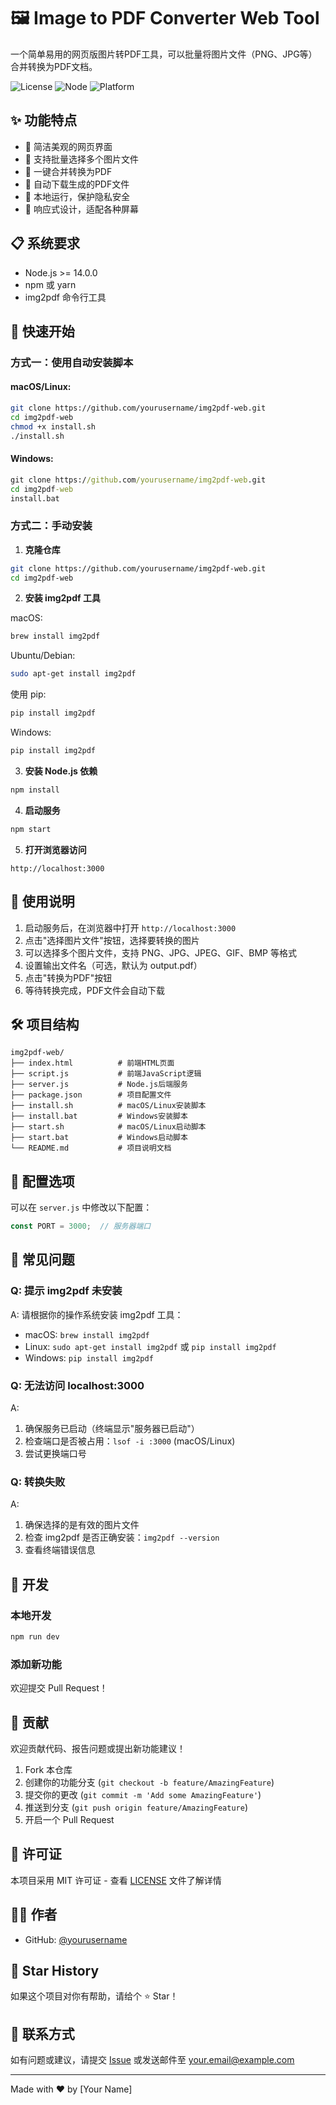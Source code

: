 # 🖼️ Image to PDF Converter Web Tool

一个简单易用的网页版图片转PDF工具，可以批量将图片文件（PNG、JPG等）合并转换为PDF文档。

![License](https://img.shields.io/badge/license-MIT-blue.svg)
![Node](https://img.shields.io/badge/node-%3E%3D14.0.0-green.svg)
![Platform](https://img.shields.io/badge/platform-macOS%20%7C%20Linux%20%7C%20Windows-lightgrey.svg)

## ✨ 功能特点

- 🎯 简洁美观的网页界面
- 📁 支持批量选择多个图片文件
- 🔄 一键合并转换为PDF
- 💾 自动下载生成的PDF文件
- 🚀 本地运行，保护隐私安全
- 🎨 响应式设计，适配各种屏幕

## 📋 系统要求

- Node.js >= 14.0.0
- npm 或 yarn
- img2pdf 命令行工具

## 🚀 快速开始

### 方式一：使用自动安装脚本

#### macOS/Linux:
```bash
git clone https://github.com/yourusername/img2pdf-web.git
cd img2pdf-web
chmod +x install.sh
./install.sh
```

#### Windows:
```cmd
git clone https://github.com/yourusername/img2pdf-web.git
cd img2pdf-web
install.bat
```

### 方式二：手动安装

1. **克隆仓库**
```bash
git clone https://github.com/yourusername/img2pdf-web.git
cd img2pdf-web
```

2. **安装 img2pdf 工具**

macOS:
```bash
brew install img2pdf
```

Ubuntu/Debian:
```bash
sudo apt-get install img2pdf
```

使用 pip:
```bash
pip install img2pdf
```

Windows:
```bash
pip install img2pdf
```

3. **安装 Node.js 依赖**
```bash
npm install
```

4. **启动服务**
```bash
npm start
```

5. **打开浏览器访问**
```
http://localhost:3000
```

## 📖 使用说明

1. 启动服务后，在浏览器中打开 `http://localhost:3000`
2. 点击"选择图片文件"按钮，选择要转换的图片
3. 可以选择多个图片文件，支持 PNG、JPG、JPEG、GIF、BMP 等格式
4. 设置输出文件名（可选，默认为 output.pdf）
5. 点击"转换为PDF"按钮
6. 等待转换完成，PDF文件会自动下载

## 🛠️ 项目结构

```
img2pdf-web/
├── index.html          # 前端HTML页面
├── script.js           # 前端JavaScript逻辑
├── server.js           # Node.js后端服务
├── package.json        # 项目配置文件
├── install.sh          # macOS/Linux安装脚本
├── install.bat         # Windows安装脚本
├── start.sh            # macOS/Linux启动脚本
├── start.bat           # Windows启动脚本
└── README.md           # 项目说明文档
```

## 🔧 配置选项

可以在 `server.js` 中修改以下配置：

```javascript
const PORT = 3000;  // 服务器端口
```

## 🐛 常见问题

### Q: 提示 img2pdf 未安装
A: 请根据你的操作系统安装 img2pdf 工具：
- macOS: `brew install img2pdf`
- Linux: `sudo apt-get install img2pdf` 或 `pip install img2pdf`
- Windows: `pip install img2pdf`

### Q: 无法访问 localhost:3000
A: 
1. 确保服务已启动（终端显示"服务器已启动"）
2. 检查端口是否被占用：`lsof -i :3000` (macOS/Linux)
3. 尝试更换端口号

### Q: 转换失败
A: 
1. 确保选择的是有效的图片文件
2. 检查 img2pdf 是否正确安装：`img2pdf --version`
3. 查看终端错误信息

## 📝 开发

### 本地开发
```bash
npm run dev
```

### 添加新功能
欢迎提交 Pull Request！

## 🤝 贡献

欢迎贡献代码、报告问题或提出新功能建议！

1. Fork 本仓库
2. 创建你的功能分支 (`git checkout -b feature/AmazingFeature`)
3. 提交你的更改 (`git commit -m 'Add some AmazingFeature'`)
4. 推送到分支 (`git push origin feature/AmazingFeature`)
5. 开启一个 Pull Request

## 📄 许可证

本项目采用 MIT 许可证 - 查看 [LICENSE](LICENSE) 文件了解详情

## 👨‍💻 作者

- GitHub: [@yourusername](https://github.com/yourusername)

## 🌟 Star History

如果这个项目对你有帮助，请给个 ⭐ Star！

## 📧 联系方式

如有问题或建议，请提交 [Issue](https://github.com/yourusername/img2pdf-web/issues) 或发送邮件至 your.email@example.com

---

Made with ❤️ by [Your Name]